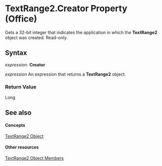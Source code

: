 
# TextRange2.Creator Property (Office)

Gets a 32-bit integer that indicates the application in which the **TextRange2** object was created. Read-only.


## Syntax

 _expression_. **Creator**

 _expression_ An expression that returns a **TextRange2** object.


### Return Value

Long


## See also


#### Concepts


[TextRange2 Object](a6a59c9b-9b64-c1e2-2e98-a1f99025c877.md)
#### Other resources


[TextRange2 Object Members](26daffff-b9ef-fd94-f5b7-ed3a09840cb6.md)
